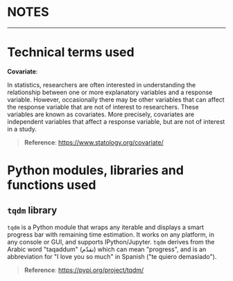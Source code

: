 <h1>NOTES</h1>

---

# Technical terms used
**Covariate**:

In statistics, researchers are often interested in understanding the relationship between one or more explanatory variables and a response variable. However, occasionally there may be other variables that can affect the response variable that are not of interest to researchers. These variables are known as covariates. More precisely, covariates are independent variables that affect a response variable, but are not of interest in a study.

> **Reference**: https://www.statology.org/covariate/


# Python modules, libraries and functions used
## `tqdm` library
`tqdm` is a Python module that wraps any iterable and displays a smart progress bar with remaining time estimation. It works on any platform, in any console or GUI, and supports IPython/Jupyter. `tqdm` derives from the Arabic word "taqaddum" (تقدّم) which can mean "progress", and is an abbreviation for "I love you so much" in Spanish ("te quiero demasiado").

> **Reference**: https://pypi.org/project/tqdm/
